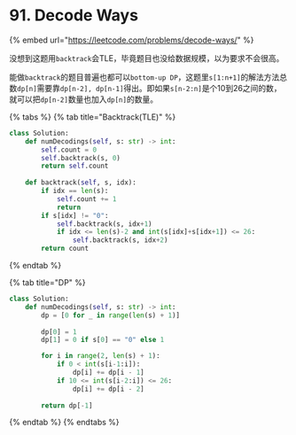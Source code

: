 # 91. Decode Ways

{% embed url="https://leetcode.com/problems/decode-ways/" %}

没想到这题用`backtrack`会TLE，毕竟题目也没给数据规模，以为要求不会很高。

能做`backtrack`的题目普遍也都可以`bottom-up DP`，这题里`s[1:n+1]`的解法方法总数`dp[n]`需要靠`dp[n-2], dp[n-1]`得出。即如果`s[n-2:n]`是个10到26之间的数，就可以把`dp[n-2]`数量也加入`dp[n]`的数量。

{% tabs %}
{% tab title="Backtrack\(TLE\)" %}
```python
class Solution:
    def numDecodings(self, s: str) -> int:
        self.count = 0
        self.backtrack(s, 0)
        return self.count
    
    def backtrack(self, s, idx):
        if idx == len(s): 
            self.count += 1
            return
        if s[idx] != "0":
            self.backtrack(s, idx+1)
            if idx <= len(s)-2 and int(s[idx]+s[idx+1]) <= 26:
                self.backtrack(s, idx+2)
        return count
```
{% endtab %}

{% tab title="DP" %}
```python
class Solution:
    def numDecodings(self, s: str) -> int:
        dp = [0 for _ in range(len(s) + 1)] 
        
        dp[0] = 1 
        dp[1] = 0 if s[0] == "0" else 1  

        for i in range(2, len(s) + 1): 
            if 0 < int(s[i-1:i]):
                dp[i] += dp[i - 1]
            if 10 <= int(s[i-2:i]) <= 26:
                dp[i] += dp[i - 2]
                
        return dp[-1]
```
{% endtab %}
{% endtabs %}



